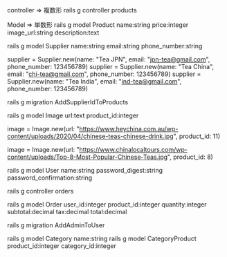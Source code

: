 <!-- Create an app with two routes:
  one shows one particular product
  one shows all the products 

rails new
rails db:create
git add .
git commit ...
(make remote repository on git hub)
(git push origin main)

model
  rails g model
  rails db:migrate

controller
  rails g controller
  create two methods: show, index

route
  config/route.rb
  create two route: show, index　

put info
  seed.rb
    product = Product.new()

  rails db:seed

test request
  access to api with url created -->


<!-- commands -->
controller => 複数形
  rails g controller products

Model => 単数形
  rails g model Product name:string price:integer image_url:string description:text


  rails g model Supplier name:string email:string phone_number:string

  supplier = Supplier.new(name: "Tea JPN", email: "jpn-tea@gmail.com", phone_number: 123456789)
  supplier = Supplier.new(name: "Tea China", email: "chi-tea@gmail.com", phone_number: 123456789)
  supplier = Supplier.new(name: "Tea India", email: "ind-tea@gmail.com", phone_number: 123456789)

  rails g migration AddSupplierIdToProducts

  rails g model Image url:text product_id:integer

  image = Image.new(url: "https://www.heychina.com.au/wp-content/uploads/2020/04/chinese-teas-chinese-drink.jpg", product_id: 11)

  image = Image.new(url: "https://www.chinalocaltours.com/wp-content/uploads/Top-8-Most-Popular-Chinese-Teas.jpg", product_id: 8)

  rails g model User name:string password_digest:string password_confirmation:string

  rails g controller orders

  rails g model Order user_id:integer product_id:integer quantity:integer subtotal:decimal tax:decimal total:decimal

  rails g migration AddAdminToUser

  rails g model Category name:string
  rails g model CategoryProduct product_id:integer category_id:integer